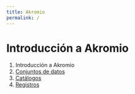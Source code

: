 ```yaml
---
title: Akromio
permalink: /
---
```


# Introducción a Akromio

01. Introducción a Akromio
02. [Conjuntos de datos](es/conjuntos-de-datos)
04. [Catálogos](es/catálogos)
03. [Registros](es/registros)
